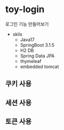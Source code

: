 # toy-login
로그인 기능 만들어보기

- skils
  - Java17
  - SpringBoot 3.1.5
  - H2 DB
  - Spring Data JPA
  - thymeleaf
  - embedded tomcat

## 쿠키 사용

## 세션 사용

## 토큰 사용
